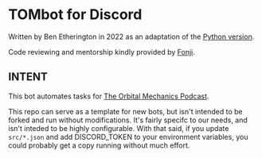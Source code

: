 # TOMbot for Discord

Written by Ben Etherington in 2022 as an adaptation of the [Python version](https://github.com/benetherington/TOMbot).

Code reviewing and mentorship kindly provided by [Fonji](https://github.com/fonji).

## INTENT

This bot automates tasks for [The Orbital Mechanics Podcast](http://orbitalpodcast.com).

This repo can serve as a template for new bots, but isn't intended to be forked
and run without modifications. It's fairly specifc to our needs, and isn't
inteded to be highly configurable. With that said, if you update `src/*.json`
and add DISCORD_TOKEN to your environment variables, you could probably get a
copy running without much effort.
